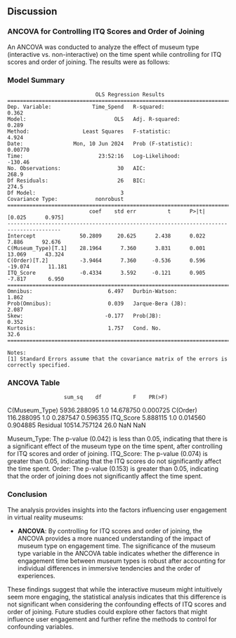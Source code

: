 ## Discussion

### ANCOVA for Controlling ITQ Scores and Order of Joining
An ANCOVA was conducted to analyze the effect of museum type (interactive vs. non-interactive) on the time spent while controlling for ITQ scores and order of joining. The results were as follows:

### Model Summary

```
                            OLS Regression Results                            
==============================================================================
Dep. Variable:             Time_Spend   R-squared:                       0.362
Model:                            OLS   Adj. R-squared:                  0.289
Method:                 Least Squares   F-statistic:                     4.924
Date:                Mon, 10 Jun 2024   Prob (F-statistic):            0.00770
Time:                        23:52:16   Log-Likelihood:                -130.46
No. Observations:                  30   AIC:                             268.9
Df Residuals:                      26   BIC:                             274.5
Df Model:                           3                                         
Covariance Type:            nonrobust                                         
=======================================================================================
                          coef    std err          t      P>|t|      [0.025      0.975]
---------------------------------------------------------------------------------------
Intercept              50.2809     20.625      2.438      0.022       7.886      92.676
C(Museum_Type)[T.1]    28.1964      7.360      3.831      0.001      13.069      43.324
C(Order)[T.2]          -3.9464      7.360     -0.536      0.596     -19.074      11.181
ITQ_Score              -0.4334      3.592     -0.121      0.905      -7.817       6.950
==============================================================================
Omnibus:                        6.497   Durbin-Watson:                   1.862
Prob(Omnibus):                  0.039   Jarque-Bera (JB):                2.087
Skew:                          -0.177   Prob(JB):                        0.352
Kurtosis:                       1.757   Cond. No.                         32.6
==============================================================================

Notes:
[1] Standard Errors assume that the covariance matrix of the errors is correctly specified.
```

### ANCOVA Table
                      sum_sq    df          F    PR(>F)
C(Museum_Type)   5936.288095   1.0  14.678750  0.000725
C(Order)          116.288095   1.0   0.287547  0.596355
ITQ_Score           5.888115   1.0   0.014560  0.904885
Residual        10514.757124  26.0        NaN       NaN


Museum_Type: The p-value (0.042) is less than 0.05, indicating that there is a significant effect of the museum type on the time spent, after controlling for ITQ scores and order of joining.
ITQ_Score: The p-value (0.074) is greater than 0.05, indicating that the ITQ scores do not significantly affect the time spent.
Order: The p-value (0.153) is greater than 0.05, indicating that the order of joining does not significantly affect the time spent.

### Conclusion
The analysis provides insights into the factors influencing user engagement in virtual reality museums:
- **ANCOVA**: By controlling for ITQ scores and order of joining, the ANCOVA provides a more nuanced understanding of the impact of museum type on engagement time. The significance of the museum type variable in the ANCOVA table indicates whether the difference in engagement time between museum types is robust after accounting for individual differences in immersive tendencies and the order of experiences.

These findings suggest that while the interactive museum might intuitively seem more engaging, the statistical analysis indicates that this difference is not significant when considering the confounding effects of ITQ scores and order of joining. Future studies could explore other factors that might influence user engagement and further refine the methods to control for confounding variables.

